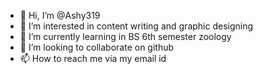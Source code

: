 - 👋 Hi, I’m @Ashy319
- 👀 I’m interested in content writing and graphic designing
- 🌱 I’m currently learning in BS 6th semester zoology
- 💞️ I’m looking to collaborate on github
- 📫 How to reach me via my email id

<!---
Ashy319/Ashy319 is a ✨ special ✨ repository because its `README.md` (this file) appears on your GitHub profile.
You can click the Preview link to take a look at your changes.
--->
